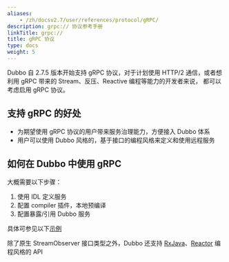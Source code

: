 ```yaml
---
aliases:
    - /zh/docsv2.7/user/references/protocol/gRPC/
description: grpc:// 协议参考手册
linkTitle: grpc://
title: gRPC 协议
type: docs
weight: 5
---
```




Dubbo 自 2.7.5 版本开始支持 gRPC 协议，对于计划使用 HTTP/2 通信，或者想利用 gRPC 带来的 Stream、反压、Reactive 编程等能力的开发者来说，
都可以考虑启用 gRPC 协议。

## 支持 gRPC 的好处
* 为期望使用 gRPC 协议的用户带来服务治理能力，方便接入 Dubbo 体系
* 用户可以使用 Dubbo 风格的，基于接口的编程风格来定义和使用远程服务

## 如何在 Dubbo 中使用 gRPC
大概需要以下步骤：  
1. 使用 IDL 定义服务
2. 配置 compiler 插件，本地预编译
3. 配置暴露/引用 Dubbo 服务

具体可参见以下[示例](https://github.com/apache/dubbo-samples/tree/master/3-extensions/protocol/dubbo-samples-grpc)

除了原生 StreamObserver 接口类型之外，Dubbo 还支持 [RxJava](https://github.com/apache/dubbo-samples/tree/master/3-extensions/protocol/dubbo-samples-grpc/dubbo-samples-rxjava)、[Reactor](https://github.com/apache/dubbo-samples/tree/master/3-extensions/protocol/dubbo-samples-grpc/dubbo-samples-reactor) 编程风格的 API